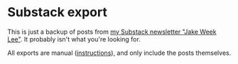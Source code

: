 # Substack export

This is just a backup of posts from [my Substack newsletter "Jake Week Lee"](https://jakeweeklee.substack.com/). It probably isn't what you're looking for. 

All exports are manual ([instructions](https://support.substack.com/hc/en-us/articles/360037466012-How-do-I-export-my-posts-)), and only include the posts themselves.

